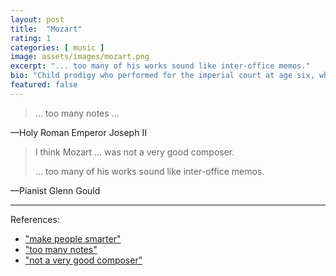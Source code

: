 ```yaml
---
layout: post
title:  "Mozart"
rating: 1
categories: [ music ]
image: assets/images/mozart.png
excerpt: "... too many of his works sound like inter-office memos."
bio: "Child prodigy who performed for the imperial court at age six, whose music has been scientifically proven to make people smarter."
featured: false
---
```


> ... too many notes ...

—Holy Roman Emperor Joseph II 

> I think Mozart … was not a very good composer.
>
> ... too many of his works sound like inter-office memos.

—Pianist Glenn Gould

---

References:

- ["make people smarter"](https://www.ncbi.nlm.nih.gov/pmc/articles/PMC1281386/)
- ["too many notes"](https://www.cambridge.org/core/books/abs/crafty-art-of-opera/too-many-notes/A00D42E5F362E147362F718CF4F6747F)
- ["not a very good composer"](http://www.glenngould.tv/2020/09/28/how-mozart-became-a-bad-composer-from-glenngould-magazine-by-kevin-bazzana/)
